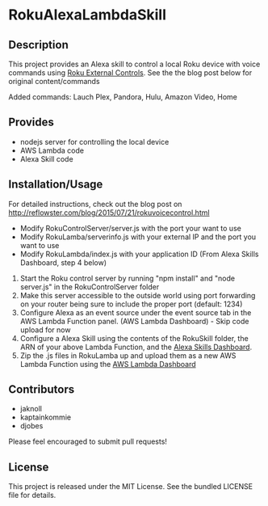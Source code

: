 RokuAlexaLambdaSkill
====================
## Description

This project provides an Alexa skill to control a local Roku device with voice commands using <a href="https://sdkdocs.roku.com/display/sdkdoc/External+Control+Guide">Roku External Controls</a>.  See the the blog post below for original content/commands

Added commands:  Lauch Plex, Pandora, Hulu, Amazon Video, Home

## Provides

  * nodejs server for controlling the local device
  * AWS Lambda code
  * Alexa Skill code

## Installation/Usage

For detailed instructions, check out the blog post on http://reflowster.com/blog/2015/07/21/rokuvoicecontrol.html

* Modify RokuControlServer/server.js with the port your want to use
* Modify RokuLamba/serverinfo.js with your external IP and the port you want to use
* Modify RokuLambda/index.js with your application ID (From Alexa Skills Dashboard, step 4 below) 

1. Start the Roku control server by running "npm install" and "node server.js" in the RokuControlServer folder
2. Make this server accessible to the outside world using port forwarding on your router being sure to include the proper port (default: 1234)
3. Configure Alexa as an event source under the event source tab in the AWS Lambda Function panel. (AWS Lambda Dashboard) - Skip code upload for now
4. Configure a Alexa Skill using the contents of the RokuSkill folder, the ARN of your above Lambda Function, and the <a href="https://developer.amazon.com/edw/home.html">Alexa Skills Dashboard</a>.
4. Zip the .js files in RokuLamba up and upload them as a new AWS Lambda Function using the <a href="https://console.aws.amazon.com/lambda">AWS Lambda Dashboard</a>

## Contributors
* jaknoll
* kaptainkommie
* djobes

Please feel encouraged to submit pull requests!

## License

This project is released under the MIT License. See the bundled LICENSE file for
details.
